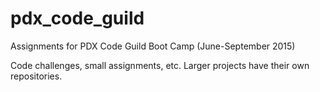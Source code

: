 # pdx_code_guild
Assignments for PDX Code Guild Boot Camp (June-September 2015)

Code challenges, small assignments, etc. Larger projects have their own repositories.
